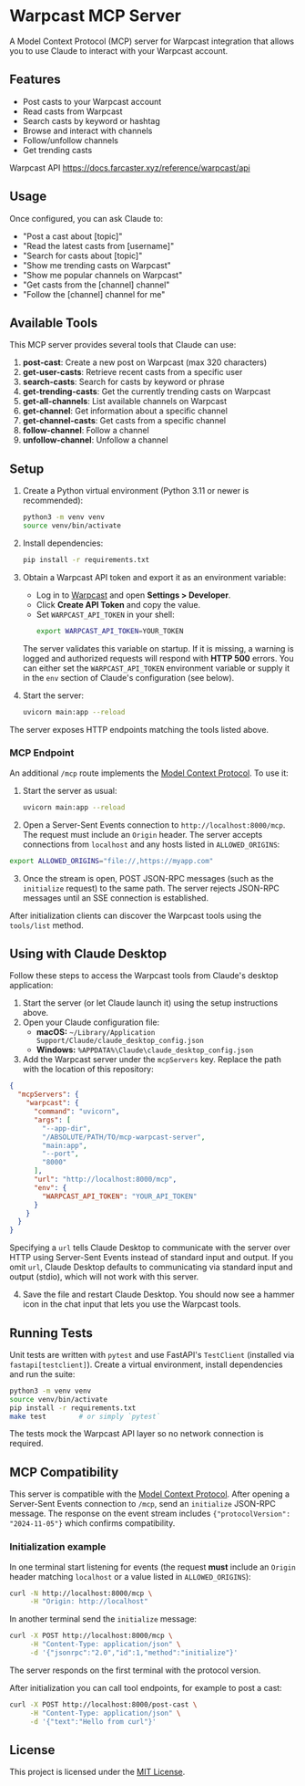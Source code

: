# Warpcast MCP Server

A Model Context Protocol (MCP) server for Warpcast integration that allows you to use Claude to interact with your Warpcast account.

## Features

- Post casts to your Warpcast account
- Read casts from Warpcast
- Search casts by keyword or hashtag
- Browse and interact with channels
- Follow/unfollow channels
- Get trending casts

Warpcast API 
https://docs.farcaster.xyz/reference/warpcast/api

## Usage

Once configured, you can ask Claude to:

- "Post a cast about [topic]"
- "Read the latest casts from [username]"
- "Search for casts about [topic]"
- "Show me trending casts on Warpcast"
- "Show me popular channels on Warpcast"
- "Get casts from the [channel] channel"
- "Follow the [channel] channel for me"

## Available Tools

This MCP server provides several tools that Claude can use:

1. **post-cast**: Create a new post on Warpcast (max 320 characters)
2. **get-user-casts**: Retrieve recent casts from a specific user
3. **search-casts**: Search for casts by keyword or phrase
4. **get-trending-casts**: Get the currently trending casts on Warpcast
5. **get-all-channels**: List available channels on Warpcast
6. **get-channel**: Get information about a specific channel
7. **get-channel-casts**: Get casts from a specific channel
8. **follow-channel**: Follow a channel
9. **unfollow-channel**: Unfollow a channel


## Setup

1. Create a Python virtual environment (Python 3.11 or newer is recommended):
   ```bash
   python3 -m venv venv
   source venv/bin/activate
   ```
2. Install dependencies:
   ```bash
   pip install -r requirements.txt
   ```
3. Obtain a Warpcast API token and export it as an environment variable:
   - Log in to [Warpcast](https://warpcast.com/) and open **Settings \> Developer**.
   - Click **Create API Token** and copy the value.
   - Set `WARPCAST_API_TOKEN` in your shell:
     ```bash
     export WARPCAST_API_TOKEN=YOUR_TOKEN
     ```
   The server validates this variable on startup. If it is missing, a warning
   is logged and authorized requests will respond with **HTTP 500** errors.
   You can either set the `WARPCAST_API_TOKEN` environment variable or supply it
   in the `env` section of Claude's configuration (see below).
   
4. Start the server:
   ```bash
   uvicorn main:app --reload
   ```

The server exposes HTTP endpoints matching the tools listed above.

### MCP Endpoint

An additional `/mcp` route implements the [Model Context Protocol](https://modelcontextprotocol.io/). To use it:

1. Start the server as usual:
   ```bash
   uvicorn main:app --reload
   ```
2. Open a Server-Sent Events connection to `http://localhost:8000/mcp`. The request must include an `Origin` header. The server accepts connections from `localhost` and any hosts listed in `ALLOWED_ORIGINS`:

```bash
export ALLOWED_ORIGINS="file://,https://myapp.com"
```

3. Once the stream is open, POST JSON-RPC messages (such as the `initialize` request) to the same path. The server rejects JSON-RPC messages until an SSE connection is established.

After initialization clients can discover the Warpcast tools using the `tools/list` method.

## Using with Claude Desktop

Follow these steps to access the Warpcast tools from Claude's desktop application:

1. Start the server (or let Claude launch it) using the setup instructions above.
2. Open your Claude configuration file:
   - **macOS:** `~/Library/Application Support/Claude/claude_desktop_config.json`
   - **Windows:** `%APPDATA%\Claude\claude_desktop_config.json`
3. Add the Warpcast server under the `mcpServers` key. Replace the path with the location of this repository:

```json
{
  "mcpServers": {
    "warpcast": {
      "command": "uvicorn",
      "args": [
        "--app-dir",
        "/ABSOLUTE/PATH/TO/mcp-warpcast-server",
        "main:app",
        "--port",
        "8000"
      ],
      "url": "http://localhost:8000/mcp",
      "env": {
        "WARPCAST_API_TOKEN": "YOUR_API_TOKEN"
      }
    }
  }
}
```

Specifying a `url` tells Claude Desktop to communicate with the server over HTTP using Server-Sent Events instead of standard input and output.
If you omit `url`, Claude Desktop defaults to communicating via standard input and output (stdio), which will not work with this server.

4. Save the file and restart Claude Desktop. You should now see a hammer icon in the chat input that lets you use the Warpcast tools.

## Running Tests

Unit tests are written with `pytest` and use FastAPI's `TestClient` (installed via `fastapi[testclient]`).
Create a virtual environment, install dependencies and run the suite:

```bash
python3 -m venv venv
source venv/bin/activate
pip install -r requirements.txt
make test        # or simply `pytest`
```

The tests mock the Warpcast API layer so no network connection is required.


## MCP Compatibility

This server is compatible with the [Model Context Protocol](https://modelcontextprotocol.org/).
After opening a Server-Sent Events connection to `/mcp`, send an `initialize`
JSON-RPC message. The response on the event stream includes
`{"protocolVersion": "2024-11-05"}` which confirms compatibility.

### Initialization example

In one terminal start listening for events (the request **must** include an
`Origin` header matching `localhost` or a value listed in `ALLOWED_ORIGINS`):

```bash
curl -N http://localhost:8000/mcp \
     -H "Origin: http://localhost"
```

In another terminal send the `initialize` message:

```bash
curl -X POST http://localhost:8000/mcp \
     -H "Content-Type: application/json" \
     -d '{"jsonrpc":"2.0","id":1,"method":"initialize"}'
```

The server responds on the first terminal with the protocol version.

After initialization you can call tool endpoints, for example to post a cast:

```bash
curl -X POST http://localhost:8000/post-cast \
     -H "Content-Type: application/json" \
     -d '{"text":"Hello from curl"}'
```
## License

This project is licensed under the [MIT License](LICENSE).
